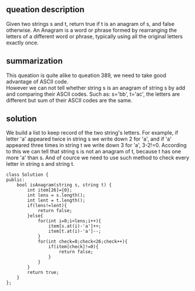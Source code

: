 ## queation description
Given two strings s and t, return true if t is an anagram of s, and false otherwise.
An Anagram is a word or phrase formed by rearranging the letters of a different word or phrase, typically using all the original letters exactly once.
## summarization
This queation is quite alike to queation 389, we need to take good advantage of ASCII code.</br> 
However we can not tell whether string s is an anagram of string s by add and comparing their ASCII codes. Such as: s='bb', t='ac', the letters are different but sum of their ASCII codes are the same.
## solution
We build a list to keep record of the two string's letters. For example, if letter 'a' appeared twice in string s we write down 2 for 'a', and if 'a' appeared three times in string t we write down 3 for 'a', 3-2!=0. According to this we can tell that string s is not an anagram of t, because t has one more 'a' than s. And of cource we need to use such method to check every letter in string s and string t.
```
class Solution {
public:
    bool isAnagram(string s, string t) {
        int item[26]={0};
        int lens = s.length();
        int lent = t.length();
        if(lens!=lent){
            return false;
        }else{
            for(int i=0;i<lens;i++){
                item[s.at(i)-'a']++;
                item[t.at(i)-'a']--;
            }
            for(int check=0;check<26;check++){
                if(item[check]!=0){
                    return false;
                }
            }
        }
        return true;
    }
};
```